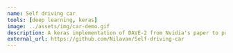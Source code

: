 ```yaml
---
name: Self driving car
tools: [deep learning, keras]
image: ../assets/img/car-demo.gif
description: A keras implementation of DAVE-2 from Nvidia's paper to predict the steering angle given a sequence of images or a video.
external_url: https://github.com/Nilavan/Self-driving-car
---
```

